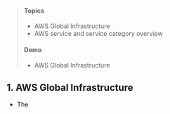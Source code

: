  > #### **Topics**
> * AWS Global Infrastructure
> * AWS service and service category overview
> #### **Demo**
> * AWS Global Infrastructure

## 1. AWS Global Infrastructure
* The 